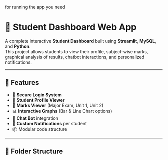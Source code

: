 for running the app you need 
# 🏫 Student Dashboard Web App

A complete interactive **Student Dashboard** built using **Streamlit**, **MySQL**, and **Python**.  
This project allows students to view their profile, subject-wise marks, graphical analysis of results, chatbot interactions, and personalized notifications.

---

## 🚀 Features

- 🔐 **Secure Login System**
- 👤 **Student Profile Viewer**
- 📄 **Marks Viewer** (Major Exam, Unit 1, Unit 2)
- 📊 **Interactive Graphs** (Bar & Line Chart options)
- 💬 **Chat Bot** integration
- 🔔 **Custom Notifications** per student
- 📦 Modular code structure

---

## 📁 Folder Structure

